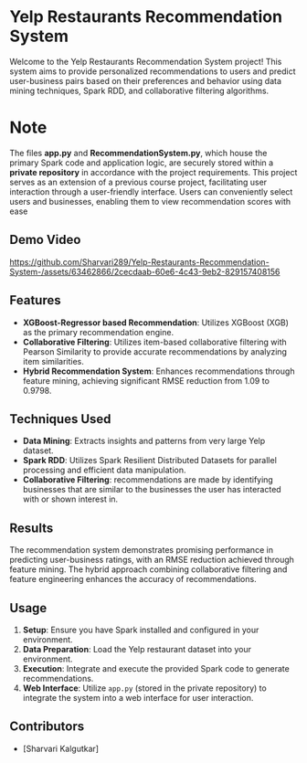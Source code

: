 # Yelp Restaurants Recommendation System

Welcome to the Yelp Restaurants Recommendation System project! This system aims to provide personalized recommendations to users and predict user-business pairs based on their preferences and behavior using data mining techniques, Spark RDD, and collaborative filtering algorithms. 

# Note
The files **app.py** and **RecommendationSystem.py**, which house the primary Spark code and application logic, are securely stored within a **private repository** in accordance with the project requirements. This project serves as an extension of a previous course project, facilitating user interaction through a user-friendly interface. Users can conveniently select users and businesses, enabling them to view recommendation scores with ease

## Demo Video



https://github.com/Sharvari289/Yelp-Restaurants-Recommendation-System-/assets/63462866/2cecdaab-60e6-4c43-9eb2-829157408156





## Features
- **XGBoost-Regressor based Recommendation**: Utilizes XGBoost (XGB) as the primary recommendation engine.
- **Collaborative Filtering**: Utilizes item-based collaborative filtering with Pearson Similarity to provide accurate recommendations by analyzing item similarities.
- **Hybrid Recommendation System**: Enhances recommendations through feature mining, achieving significant RMSE reduction from 1.09 to 0.9798.


## Techniques Used

- **Data Mining**: Extracts insights and patterns from very large Yelp dataset.
- **Spark RDD**: Utilizes Spark Resilient Distributed Datasets for parallel processing and efficient data manipulation.
- **Collaborative Filtering**: recommendations are made by identifying businesses that are similar to the businesses the user has interacted with or shown interest in.

## Results

The recommendation system demonstrates promising performance in predicting user-business ratings, with an RMSE reduction achieved through feature mining. The hybrid approach combining collaborative filtering and feature engineering enhances the accuracy of recommendations.

## Usage

1. **Setup**: Ensure you have Spark installed and configured in your environment.
2. **Data Preparation**: Load the Yelp restaurant dataset into your environment.
3. **Execution**: Integrate and execute the provided Spark code to generate recommendations.
4. **Web Interface**: Utilize `app.py` (stored in the private repository) to integrate the system into a web interface for user interaction.





## Contributors

- [Sharvari Kalgutkar]



